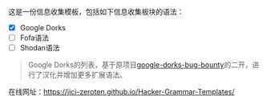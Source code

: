 这是一份信息收集模板，包括如下信息收集板块的语法：

- [x] Google Dorks
- [ ] Fofa语法
- [ ] Shodan语法

> Google Dorks的列表，基于原项目[google-dorks-bug-bounty](https://github.com/TakSec/google-dorks-bug-bounty/)的二开，进行了汉化并增加更多扩展语法。

在线网址：https://jici-zeroten.github.io/Hacker-Grammar-Templates/